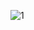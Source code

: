 ![1](https://static1.keepcdn.com/user-avatar/2025/05/10/10/67dec4444178fb0001f541ac/ciallo/ba5e588b5fe7bf251f1b116a3070d7dd_3.3v6%20%E6%94%B9%E5%8A%A8%E6%B1%87%E6%80%BB.png)